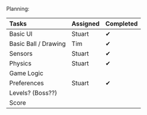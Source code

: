 Planning:

| Tasks | Assigned | Completed |
| :--- | :--- | :--- |
| Basic UI | Stuart | ✔ |
| Basic Ball / Drawing | Tim | ✔ |
| Sensors | Stuart | ✔ |
| Physics | Stuart | ✔ |
| Game Logic |  |  |
| Preferences | Stuart | ✔ |
| Levels? (Boss??) |  |  |
| Score |  |  |

